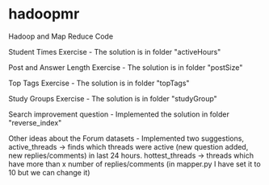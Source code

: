 hadoopmr
========

Hadoop and Map Reduce Code

Student Times Exercise - The solution is in folder "activeHours"

Post and Answer Length Exercise - The solution is in folder "postSize"

Top Tags Exercise - The solution is in folder "topTags"

Study Groups Exercise - The solution is in folder "studyGroup"

Search improvement question - Implemented the solution in folder "reverse_index"

Other ideas about the Forum datasets - Implemented two suggestions, 
active_threads -> finds which threads were active (new question added, new replies/comments) in last 24 hours.
hottest_threads -> threads which have more than x number of replies/comments (in mapper.py I have set it to 10 but we can change it)
